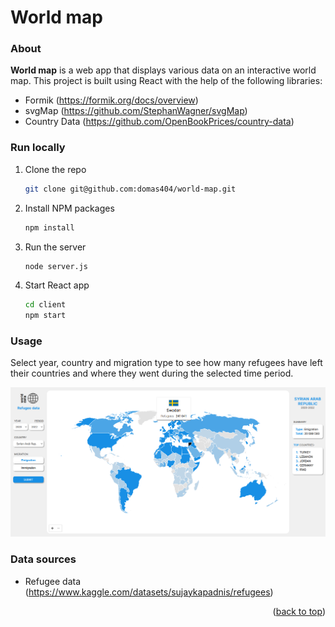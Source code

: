 # World map

### About

**World map** is a web app that displays various data on an interactive world map.
This project is built using React with the help of the following libraries:
* Formik (https://formik.org/docs/overview)
* svgMap (https://github.com/StephanWagner/svgMap)
* Country Data (https://github.com/OpenBookPrices/country-data)

### Run locally

1. Clone the repo
   ```sh
   git clone git@github.com:domas404/world-map.git
   ```
2. Install NPM packages
   ```sh
   npm install
   ```
3. Run the server
   ```sh
   node server.js
   ```
4. Start React app
    ```sh
    cd client
    npm start
    ```

### Usage

Select year, country and migration type to see how many refugees have left their countries and where they went during the selected time period.

![interactive world map screenshot](./screenshot.png)

### Data sources
* Refugee data (https://www.kaggle.com/datasets/sujaykapadnis/refugees)

<p align="right">(<a href="#world-map">back to top</a>)</p>